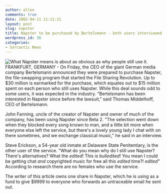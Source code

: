 ```yaml
---
author: allen
comments: true
date: 2002-04-11 11:11:11
layout: post
slug: napster
title: Napster to be purchased by Bertelsmann - both users interviewed
wordpress_id: 36
categories:
- Sarcastic News
---
```


![What Napster means is about as obvious as why people still use it.](/resources/old/napster.gif) FRANKFURT, GERMANY - On Friday, the CEO of the giant German media company       Bertelsmann announced they were prepared to purchase Napster, the file-swapping       program that started the File Sharing Revolution. Up to $30 million is earmarked       for the purchase, which equates out to $15 million spent on each person       who still uses Napster. While this deal sounds odd to some users, it was       expected in the industry. "Bertelsmann has been interested in Napster since       before the lawsuit," said Thomas Middelhoff, CEO of Bertelsmann.

John Fanning, uncle of the creator of   Napster and owner of much of the company, has been using Napster since Beta   2. "The selection went down when they blocked every song known to man, and a   little bit more when everyone else left the service, but there's a lovely young   lady I chat with on there sometimes, and we exchange classical music," he said   in an interview.

Steve Erickson, a 54-year old inmate   at Delaware State Penitentiary, is the other user of the service. "What do you   mean why do I still use Napster? There's alternatives? What the *edited*! This   is bull*edited*! You mean I could be getting chat _and_ copyrighted music   for free all this *edited* time?! *edited*" According to research there are   no females who use the service.

The writer of this article owns one   share in Napster, which he is using as a fund to give $9999 to everyone who   forwards an untraceable email he sent out.
